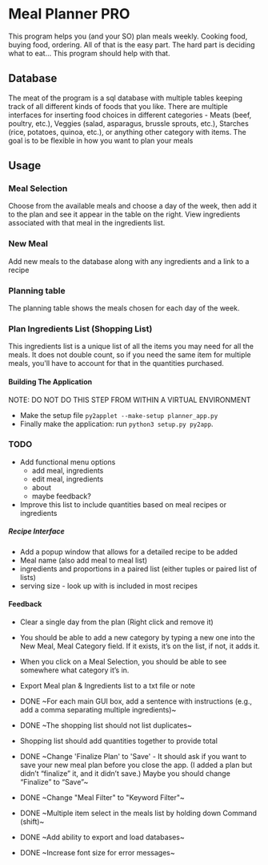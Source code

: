 # Meal Planner PRO

This program helps you (and your SO) plan meals weekly. Cooking food, buying food, ordering. All of that is the easy part. The hard part is deciding what to eat... This program should help with that.

## Database
The meat of the program is a sql database with multiple tables keeping track of all different kinds of foods that you like. There are multiple interfaces for inserting food choices in different categories - Meats (beef, poultry, etc.), Veggies (salad, asparagus, brussle sprouts, etc.), Starches (rice, potatoes, quinoa, etc.), or anything other category with items. The goal is to be flexible in how you want to plan your meals


## Usage
### Meal Selection
Choose from the available meals and choose a day of the week, then add it to the plan and see it appear in the table on the right. View ingredients associated with that meal in the ingredients list.


### New Meal
Add new meals to the database along with any ingredients and a link to a recipe


### Planning table
The planning table shows the meals chosen for each day of the week.


### Plan Ingredients List (Shopping List)

This ingredients list is a unique list of all the items you may need for all the meals. It does not double count, so if you need the same item for multiple meals, you'll have to account for that in the quantities purchased.


#### Building The Application

NOTE: DO NOT DO THIS STEP FROM WITHIN A VIRTUAL ENVIRONMENT
* Make the setup file `py2applet --make-setup planner_app.py`
* Finally make the application: run `python3 setup.py py2app`.


### TODO
* Add functional menu options
    * add meal, ingredients
    * edit meal, ingredients
    * about
    * maybe feedback?
* Improve this list to include quantities based on meal recipes or ingredients

##### Recipe Interface
* Add a popup window that allows for a detailed recipe to be added
* Meal name (also add meal to meal list)
* ingredients and proportions in a paired list (either tuples or paired list of lists)
* serving size - look up with is included in most recipes

#### Feedback

* Clear a single day from the plan (Right click and remove it)
* You should be able to add a new category by typing a new one into the New Meal, Meal Category field. If it exists, it’s on the list, if not, it adds it.
* When you click on a Meal Selection, you should be able to see somewhere what category it’s in.
* Export Meal plan & Ingredients list to a txt file or note


* DONE ~For each main GUI box, add a sentence with instructions (e.g., add a comma separating multiple ingredients)~
* DONE ~The shopping list should not list duplicates~
* Shopping list should add quantities together to provide total
* DONE ~Change 'Finalize Plan' to 'Save' - It should ask if you want to save your new meal plan before you close the app. (I added a plan but didn’t “finalize” it, and it didn’t save.) Maybe you should change “Finalize” to “Save”~
* DONE ~Change "Meal Filter" to "Keyword Filter"~
* DONE ~Multiple item select in the meals list by holding down Command (shift)~
* DONE ~Add ability to export and load databases~
* DONE ~Increase font size for error messages~
